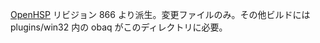 [OpenHSP](http://dev.onionsoft.net/trac/openhsp/) リビジョン 866 より派生。変更ファイルのみ。その他ビルドには plugins/win32 内の obaq がこのディレクトリに必要。